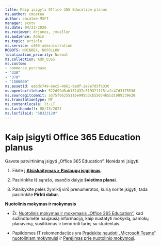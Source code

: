 ```yaml
---
title: Kaip įsigyti Office 365 Education planus
ms.author: cmcatee
author: cmcatee-MSFT
manager: scotv
ms.date: 04/21/2020
ms.reviewer: drjones, jmueller
ms.audience: Admin
ms.topic: article
ms.service: o365-administration
ROBOTS: NOINDEX, NOFOLLOW
localization_priority: Normal
ms.collection: Adm_O365
ms.custom:
- commerce_purchase
- "330"
- "370"
- "1500009"
ms.assetid: eabdc749-9ec5-4961-9adf-2e7e7d5fb330
ms.openlocfilehash: 522d99d8ab131437c519321115fa2c47d3175530
ms.sourcegitcommit: ab75f66355116e995b3cb5505465b31989339e28
ms.translationtype: MT
ms.contentlocale: lt-LT
ms.lasthandoff: 08/13/2021
ms.locfileid: "58323120"
---
```

# <a name="how-to-purchase-office-365-education-plans"></a>Kaip įsigyti Office 365 Education planus

Gavote patvirtinimą įsigyti „Office 365 Education“.  Norėdami įsigyti:

1. Eikite į **[ Atsiskaitymas > Paslaugų įsigijimas](https://portal.office.com/AdminPortal/Home#/catalog)**.

2. Pasirinkite iš sąrašo, esančio dalyje **švietimo planai**.

3. Palaikykite pelės žymiklį virš prenumeratos, kurią norite įsigyti, tada pasirinkite **Pirkti dabar**.

**Nuotolinis mokymas ir mokymasis**

- Žr. [Nuotolinis mokymas ir mokymasis „Office 365 Education“](https://support.office.com/article/remote-teaching-and-learning-in-office-365-education-f651ccae-7b65-478b-8366-51bb884025c4), kad sužinotumėte naujausią informaciją, kaip nustatyti mokyklą, pamokų planavimą, susitikimus ir bendrinti turinį su studentais.

- Papildomos IT rekomendacijos yra [Pradėkite naudoti „Microsoft Teams“ nuotoliniam mokymuisi](https://docs.microsoft.com/MicrosoftTeams/remote-learning-edu) ir [Perėjimas prie nuotolinio mokymosi](https://www.microsoft.com/education/remote-learning).
